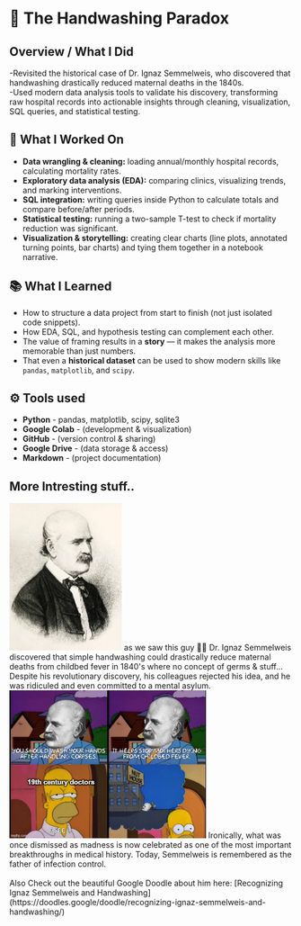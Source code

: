 # 🧼 The Handwashing Paradox  

## Overview / What I Did
-Revisited the historical case of Dr. Ignaz Semmelweis, who discovered that handwashing drastically reduced maternal deaths in the 1840s.<br>
-Used modern data analysis tools to validate his discovery, transforming raw hospital records into actionable insights through cleaning, visualization, SQL queries, and statistical testing.





## 🔎 What I Worked On  
- **Data wrangling & cleaning:** loading annual/monthly hospital records, calculating mortality rates.  
- **Exploratory data analysis (EDA):** comparing clinics, visualizing trends, and marking interventions.  
- **SQL integration:** writing queries inside Python to calculate totals and compare before/after periods.  
- **Statistical testing:** running a two-sample T-test to check if mortality reduction was significant.  
- **Visualization & storytelling:** creating clear charts (line plots, annotated turning points, bar charts) and tying them together in a notebook narrative.  

## 📚 What I Learned  
- How to structure a data project from start to finish (not just isolated code snippets).  
- How EDA, SQL, and hypothesis testing can complement each other.  
- The value of framing results in a **story** — it makes the analysis more memorable than just numbers.  
- That even a **historical dataset** can be used to show modern skills like `pandas`, `matplotlib`, and `scipy`.

## ⚙️ Tools used
- **Python** - pandas, matplotlib, scipy, sqlite3  
- **Google Colab** - (development & visualization)  
- **GitHub** - (version control & sharing)  
- **Google Drive** - (data storage & access)  
- **Markdown** - (project documentation)  

## More Intresting stuff..
<img src="../../gifs/semmelweise.png" alt="Semmelweise" width="200"/>
as we saw this guy ☝🏼 Dr. Ignaz Semmelweis discovered that simple handwashing could drastically reduce maternal deaths from childbed fever in 1840's where no concept of germs & stuff... Despite his revolutionary discovery, his colleagues rejected his idea, and he was ridiculed and even committed to a mental asylum.
<img src="../../gifs/meme.jpg" alt="Meme" width="350"/>
Ironically, what was once dismissed as madness is now celebrated as one of the most important breakthroughs in medical history. Today, Semmelweis is remembered as the father of infection control.<br> 
<br>
Also Check out the beautiful Google Doodle about him here: [Recognizing Ignaz Semmelweis and Handwashing](https://doodles.google/doodle/recognizing-ignaz-semmelweis-and-handwashing/)
